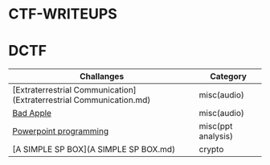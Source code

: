 # CTF-WRITEUPS

# DCTF

Challanges                                               |Category          |
|------------                                            |--------
|[Extraterrestrial Communication](Extraterrestrial Communication.md)   | misc(audio)      |
|[Bad Apple](badapple.md)                                |misc(audio)       |
|[Powerpoint programming](powerpointprogramming.md)      |misc(ppt analysis)|
|[A SIMPLE SP BOX](A SIMPLE SP BOX.md)       |crypto|   |

